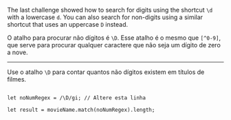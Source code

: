 The last challenge showed how to search for digits using the shortcut `\d` with a lowercase `d`. You can also search for non-digits using a similar shortcut that uses an uppercase `D` instead.

O atalho para procurar não dígitos é `\D`. Esse atalho é o mesmo que `[^0-9]`, que serve para procurar qualquer caractere que não seja um dígito de zero a nove.

---

Use o atalho `\D` para contar quantos não dígitos existem em títulos de filmes.

```let movieName = "2001: A Space Odyssey";

let noNumRegex = /\D/gi; // Altere esta linha

let result = movieName.match(noNumRegex).length;
